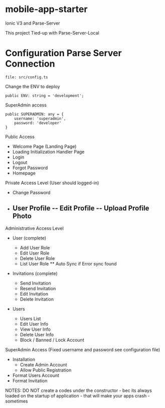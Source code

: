 # mobile-app-starter
Ionic V3 and Parse-Server

This project Tied-up with Parse-Server-Local


# Configuration Parse Server Connection
```
file: src/config.ts
```

Change the ENV to deploy
```
public ENV: string = 'development';
```
SuperAdmin access
```
public SUPERADMIN: any = {
	username: 'superadmin',
	password: 'developer'
}
```

Public Access
* Welcome Page (Landing Page)
* Loading Initialization Handler Page
* Login
* Logout
* Forgot Password
* Homepage

Private Access Level (User should logged-in)
* Change Password
* User Profile
	-- Edit Profile
	-- Upload Profile Photo
 	-- 

Administrative Access Level
* User  (complete)
	- Add User Role
	- Edit User Role
	- Delete User Role
	- List User Role
	** Auto Sync if Error sync found

* Invitations (complete)
	- Send Invitation
	- Resend Invitation
	- Edit Invitation
	- Delete Invitation

* Users
	- Users List
	- Edit User Info
	- View User Info
	- Delete User Info
	- Block / Banned / Lock Account

SuperAdmin Access (Fixed username and password see configuration file)
* Installation
	- Create Admin Account
	- Allow Public Registration
* Format Users Account
* Format Invitation




NOTES:
DO NOT create a codes under the constructor - bec its always loaded on the startup of application - that will make your apps crash - sometimes



